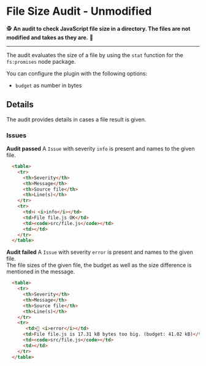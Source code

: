 # File Size Audit - Unmodified

🕵️ **An audit to check JavaScript file size in a directory. The files are not modified and takes as they are.** 📏

---

The audit evaluates the size of a file by using the `stat` function for the `fs:promises` node package.

You can configure the plugin with the following options:

- `budget` as number in bytes

## Details

The audit provides details in cases a file result is given.

### Issues

**Audit passed**
A `Issue` with severity `info` is present and names to the given file.

```md
  <table>
    <tr>
      <th>Severity</th>
      <th>Message</th>
      <th>Source file</th>
      <th>Line(s)</th>
    </tr>
    <tr>
      <td>ℹ️ <i>info</i></td>
      <td>File file.js OK</td>
      <td><code>src/file.js</code></td>
      <td></td>
    </tr>
  </table>
```

**Audit failed**
A `Issue` with severity `error` is present and names to the given file.  
The file sizes of the given file, the budget as well as the size difference is mentioned in the message.

```md
  <table>
    <tr>
      <th>Severity</th>
      <th>Message</th>
      <th>Source file</th>
      <th>Line(s)</th>
    </tr>
    <tr>
       <td>🚨 <i>error</i></td>
      <td>File file.js is 17.31 kB bytes too big. (budget: 41.02 kB)</td>
      <td><code>src/file.js</code></td>
      <td></td>
    </tr>
  </table>
```
